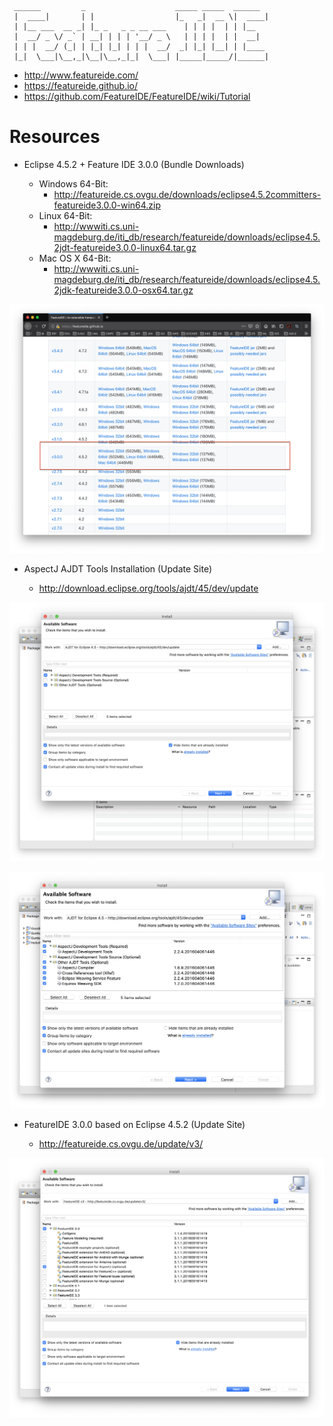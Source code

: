 	
	 ______         _                    _____ _____  ______ 
	 |  ____|       | |                  |_   _|  __ \|  ____|
	 | |__ ___  __ _| |_ _   _ _ __ ___    | | | |  | | |__   
	 |  __/ _ \/ _` | __| | | | '__/ _ \   | | | |  | |  __|  
	 | | |  __/ (_| | |_| |_| | | |  __/  _| |_| |__| | |____ 
	 |_|  \___|\__,_|\__|\__,_|_|  \___| |_____|_____/|______|
	                                                                                            
	
* http://www.featureide.com/
* https://featureide.github.io/
* https://github.com/FeatureIDE/FeatureIDE/wiki/Tutorial


# Resources

* Eclipse 4.5.2 + Feature IDE 3.0.0 (Bundle Downloads)
	
	* Windows 64-Bit: 
		* http://featureide.cs.ovgu.de/downloads/eclipse4.5.2committers-featureide3.0.0-win64.zip
	* Linux 64-Bit:  
		* http://wwwiti.cs.uni-magdeburg.de/iti_db/research/featureide/downloads/eclipse4.5.2jdt-featureide3.0.0-linux64.tar.gz
	* Mac OS X 64-Bit: 
		* http://wwwiti.cs.uni-magdeburg.de/iti_db/research/featureide/downloads/eclipse4.5.2jdk-featureide3.0.0-osx64.tar.gz
		
![Install](./images/eclipse-install.png)

* AspectJ AJDT Tools Installation (Update Site)
	
	* http://download.eclipse.org/tools/ajdt/45/dev/update

![Install](./images/ajdt-install.png)

![Install](./images/ajdt-versions.png)		
* FeatureIDE 3.0.0 based on Eclipse 4.5.2 (Update Site)
	
	* http://featureide.cs.ovgu.de/update/v3/

![Install](./images/featureide-install.png)
	
		

